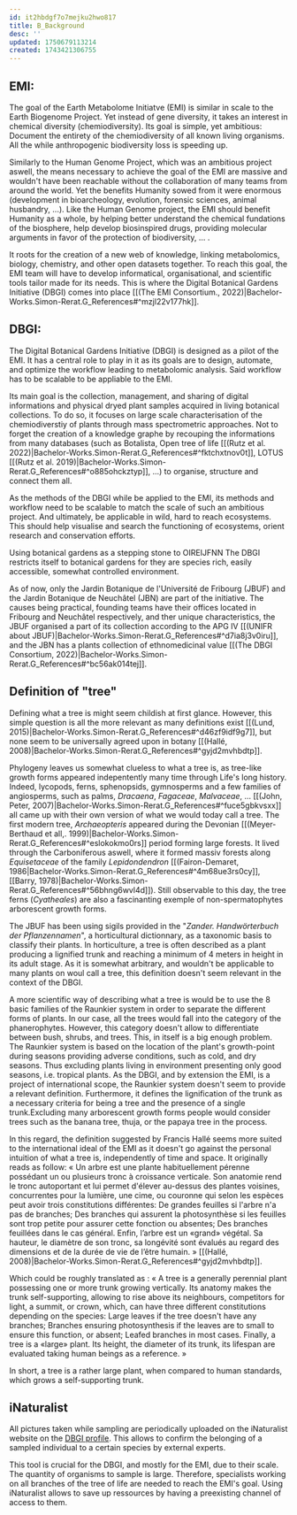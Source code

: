 ```yaml
---
id: it2hbdgf7o7mejku2hwo817
title: B_Background
desc: ''
updated: 1750679113214
created: 1743421306755
---
```

## EMI:

The goal of the Earth Metabolome Initiatve (EMI) is similar in scale to the Earth Biogenome Project. Yet instead of gene diversity, it takes an interest in chemical diversity (chemiodiversity). Its goal is simple, yet ambitious: Document the entirety of the chemiodiversity of all known living organisms. All the while anthropogenic biodiversity loss is speeding up.

Similarly to the Human Genome Project, which was an ambitious project aswell, the means necessary to achieve the goal of the EMI are massive and wouldn't have been reachable without the collaboration of many teams from around the world. Yet the benefits Humanity sowed from it were enormous (development in bioarcheology, evolution, forensic sciences, animal husbandry, ...).
Like the Human Genome project, the EMI should benefit Humanity as a whole, by helping better understand the chemical fundations of the biosphere, help develop biosinspired drugs, providing molecular arguments in favor of the protection of biodiversity, ... .

It roots for the creation of a new web of knowledge, linking metabolomics, biology, chemistry, and other open datasets together.
To reach this goal, the EMI team will have to develop  informatical, organisational, and scientific tools tailor made for its needs.
This is where the Digital Botanical Gardens Initiative (DBGI) comes into place [[(The EMI Consortium., 2022)|Bachelor-Works.Simon-Rerat.G_References#^mzjl22v177hk]].

## DBGI:

The Digital Botanical Gardens Initiative (DBGI) is designed as a pilot of the EMI. It has a central role to play in it as its goals are to design, automate, and optimize the workflow leading to metabolomic analysis. Said workflow has to be scalable to be appliable to the EMI.

Its main goal is the collection, management, and sharing of digital informations and physical dryed plant samples acquired in living botanical collections.
To do so, it focuses on large scale characterisation of the chemiodiverstiy of plants through mass spectrometric approaches.
Not to forget the creation of a knowledge graphe by recouping the informations from many databases (such as Botalista, Open tree of life [[(Rutz et al. 2022)|Bachelor-Works.Simon-Rerat.G_References#^fktchxtnov0t]], LOTUS [[(Rutz et al. 2019)|Bachelor-Works.Simon-Rerat.G_References#^o885ohckztyp]], ...) to organise, structure and connect them all.

As the methods of the DBGI while be applied to the EMI, its methods and workflow need to be scalable to match the scale of such an ambitious project. And ultimately, be applicable in wild, hard to reach ecosystems.
This should help visualise and search the functioning of ecosystems, orient research and conservation efforts.

Using botanical gardens as a stepping stone to OIREIJFNN
The DBGI restricts itself to botanical gardens for they are species rich, easily accessible, somewhat controlled environment.

As of now, only the Jardin Botanique de l'Université de Fribourg (JBUF) and the Jardin Botanique de Neuchâtel (JBN) are part of the initiative. The causes being practical, founding teams have their offices located in Fribourg and Neuchâtel respectively, and ther unique characteristics, the JBUF organised a part of its collection according to the APG IV [[(UNIFR about JBUF)|Bachelor-Works.Simon-Rerat.G_References#^d7ia8j3v0iru]], and the JBN has a plants collection of ethnomedicinal value [[(The DBGI Consortium, 2022)|Bachelor-Works.Simon-Rerat.G_References#^bc56ak014tej]].


## Definition of "tree"

Defining what a tree is might seem childish at first glance. However, this simple question is all the more relevant as many definitions exist [[(Lund, 2015)|Bachelor-Works.Simon-Rerat.G_References#^d46zf9idf9g7]], but none seem to be universally agreed upon in botany [[(Hallé, 2008)|Bachelor-Works.Simon-Rerat.G_References#^gyjd2mvhbdtp]].

Phylogeny leaves us somewhat clueless to what a tree is, as tree-like growth forms appeared indepentently many time through Life's long history. Indeed, lycopods, ferns, sphenopsids, gymnosperms and a few families of angiosperms, such as palms, _Dracaena_, _Fagaceae_, _Malvaceae_, ... [[(John, Peter, 2007)|Bachelor-Works.Simon-Rerat.G_References#^fuce5gbkvsxx]] all came up with their own version of what we would today call a tree. The first modern tree, _Archaeopteris_ appeared during the Devonian [[(Meyer-Berthaud et all,. 1999)|Bachelor-Works.Simon-Rerat.G_References#^eslokokmo0rs]] period forming large forests. It lived through the Carboniferous aswell, where it formed massiv forests along _Equisetaceae_ of the family _Lepidondendron_ [[(Fairon-Demaret, 1986|Bachelor-Works.Simon-Rerat.G_References#^4m68ue3rs0cy]], [[Barry, 1978)|Bachelor-Works.Simon-Rerat.G_References#^56bhng6wvl4d]]). Still observable to this day, the tree ferns (_Cyatheales_) are also a fascinanting exemple of non-spermatophytes arborescent growth forms.

The JBUF has been using sigils provided in the "_Zander. Handwörterbuch der Pflanzennamen_", a horticultural dictionnary, as a taxonomic basis to classify their plants. In horticulture, a tree is often described as a plant producing a lignified trunk and reaching a minimum of 4 meters in height in its adult stage. As it is somewhat arbitrary, and wouldn't be applicable to many plants on woul call a tree, this definition doesn't seem relevant in the context of the DBGI.

A more scientific way of describing what a tree is would be to use the 8 basic families of the Raunkier system in order to separate the different forms of plants. In our case, all the trees would fall into the category of the phanerophytes. However, this category doesn't allow to differentiate between bush, shrubs, and trees. This, in itself is a big enough problem. The Raunkier system is based on the location of the plant's growth-point during seasons providing adverse conditions, such as cold, and dry seasons. Thus excluding plants living in environment presenting only good seasons, i.e. tropical plants.
As the DBGI, and by extension the EMI, is a project of international scope, the Raunkier system doesn't seem to provide a relevant definition.
Furthermore, it defines the lignification of the trunk as a necessary criteria for being a tree and the presence of a single trunk.Excluding many arborescent growth forms people would consider trees such as the banana tree, thuja, or the papaya tree in the process.


In this regard, the definition suggested by Francis Hallé seems more suited to the international ideal of the EMI as it doesn't go against the personal intuition of what a tree is, independently of time and space.
It originally reads as follow: 
« Un arbre est une plante habituellement pérenne possédant un ou plusieurs tronc à croissance verticale. Son anatomie rend le tronc autoportant et lui permet d'élever au-dessus des plantes voisines, concurrentes pour la lumière, une cime, ou couronne qui selon les espèces peut avoir trois constitutions différentes: 
    De grandes feuilles si l'arbre n'a pas de branches;
    Des branches qui assurent la photosynthèse si les feuilles sont trop petite pour assurer cette fonction ou absentes;
    Des branches feuillées dans le cas général.
Enfin, l’arbre est un «grand» végétal. Sa hauteur, le diamètre de son tronc, sa longévité sont évalués au regard des dimensions et de la durée de vie de l’être humain. » [[(Hallé, 2008)|Bachelor-Works.Simon-Rerat.G_References#^gyjd2mvhbdtp]].

Which could be roughly translated as :
« A tree is a generally perennial plant possessing one or more trunk growing vertically. Its anatomy makes the trunk self-supporting, allowing to rise above its neighbours, competitors for light, a summit, or crown, which, can have three different constitutions depending on the species:
        Large leaves if the tree doesn't have any branches;
        Branches ensuring photosynthesis if the leaves are to small to ensure this function, or absent;
        Leafed branches in most cases.
Finally, a tree is a «large» plant. Its height, the diameter of its trunk, its lifespan are evaluated taking human beings as a reference. » 

In short, a tree is a rather large plant, when compared to human standards, which  grows a self-supporting trunk.

## iNaturalist
All pictures taken while sampling are periodically uploaded on the iNaturalist website on the [DBGI profile](https://www.inaturalist.org/projects/digital-botanical-gardens-initiative). This allows to confirm the belonging of a sampled individual to a certain species by external experts. 

This tool is crucial for the DBGI, and mostly for the EMI, due to their scale. The quantity of organisms to sample is large. Therefore, specialists working on all branches of the tree of life are needed to reach the EMI's goal. Using iNaturalist allows to save up ressources by having a preexisting channel of access to them.
